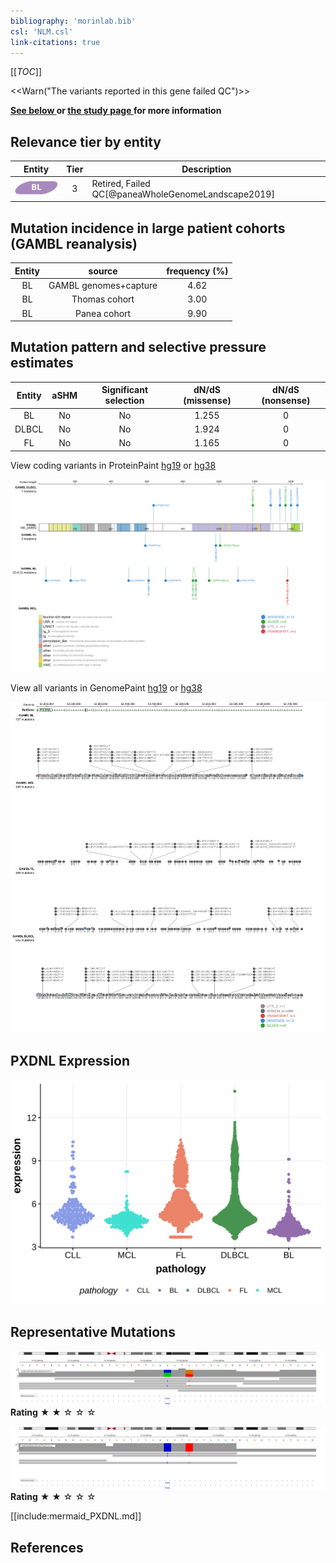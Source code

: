 ```yaml
---
bibliography: 'morinlab.bib'
csl: 'NLM.csl'
link-citations: true
---
```

[[_TOC_]]

<<Warn("The variants reported in this gene failed QC")>>

**[See below ](#representative-mutations) or [the study page ](papers/paneaWholeGenomeLandscape2019.md#tier-2) for more information**


## Relevance tier by entity

|Entity|Tier|Description                           |
|:------:|:----:|--------------------------------------|
|![BL](images/icons/BL_tier2.png)    |3   |Retired, Failed QC[@paneaWholeGenomeLandscape2019]|

## Mutation incidence in large patient cohorts (GAMBL reanalysis)

|Entity|source               |frequency (%)|
|:------:|:---------------------:|:-------------:|
|BL    |GAMBL genomes+capture|4.62         |
|BL    |Thomas cohort        |3.00         |
|BL    |Panea cohort         |9.90         |

## Mutation pattern and selective pressure estimates

|Entity|aSHM|Significant selection|dN/dS (missense)|dN/dS (nonsense)|
|:------:|:----:|:---------------------:|:----------------:|:----------------:|
|BL    |No  |No                   |1.255           |0               |
|DLBCL |No  |No                   |1.924           |0               |
|FL    |No  |No                   |1.165           |0               |



View coding variants in ProteinPaint [hg19](https://morinlab.github.io/LLMPP/GAMBL/PXDNL_protein.html)  or [hg38](https://morinlab.github.io/LLMPP/GAMBL/PXDNL_protein_hg38.html)

![](images/proteinpaint/PXDNL_NM_144651.svg)

View all variants in GenomePaint [hg19](https://morinlab.github.io/LLMPP/GAMBL/PXDNL.html)  or [hg38](https://morinlab.github.io/LLMPP/GAMBL/PXDNL_hg38.html)

![](images/proteinpaint/PXDNL.svg)

## PXDNL Expression
![](images/gene_expression/PXDNL_by_pathology.svg)
<!-- ORIGIN: paneaWholeGenomeLandscape2019 -->
<!-- BL: paneaWholeGenomeLandscape2019 -->

## Representative Mutations

![](primary/Panea_PXDNL_1.svg)
**Rating**
&starf; &starf; &star; &star; &star; 

![](primary/Panea_PXDNL_2.svg)
**Rating**
&starf; &starf; &star; &star; &star; 

[[include:mermaid_PXDNL.md]]

## References
